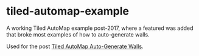 # tiled-automap-example
A working Tiled AutoMap example post-2017, where a featured was added that broke most examples of how to auto-generate walls.

Used for the post [Tiled AutoMap Auto-Generate Walls](https://stevenklambert.com/writing/tiled-automap-auto-generate-walls/).
